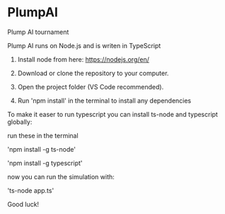 # PlumpAI
Plump AI tournament

Plump AI runs on Node.js and is writen in TypeScript

1. Install node from here: https://nodejs.org/en/

2. Download or clone the repository to your computer.

3. Open the project folder (VS Code recommended).

4. Run 'npm install' in the terminal to install any dependencies

To make it easer to run typescript you can install ts-node and typescript globally:

run these in the terminal

'npm install -g ts-node'

'npm install -g typescript'

now you can run the simulation with:

'ts-node app.ts'

Good luck!

